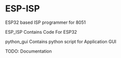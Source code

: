 # ESP-ISP
ESP32 based ISP programmer for 8051

ESP_ISP Contains Code For ESP32

python_gui Contains python script for Application GUI

TODO: Documentation
